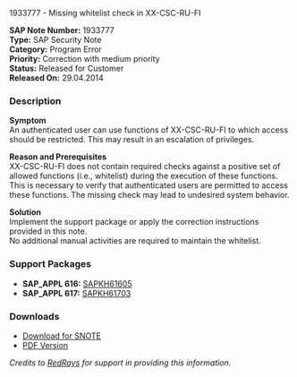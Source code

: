 1933777 - Missing whitelist check in XX-CSC-RU-FI

**SAP Note Number:** 1933777  
**Type:** SAP Security Note  
**Category:** Program Error  
**Priority:** Correction with medium priority  
**Status:** Released for Customer  
**Released On:** 29.04.2014  

### Description

**Symptom**  
An authenticated user can use functions of XX-CSC-RU-FI to which access should be restricted. This may result in an escalation of privileges.

**Reason and Prerequisites**  
XX-CSC-RU-FI does not contain required checks against a positive set of allowed functions (i.e., whitelist) during the execution of these functions. This is necessary to verify that authenticated users are permitted to access these functions. The missing check may lead to undesired system behavior.

**Solution**  
Implement the support package or apply the correction instructions provided in this note.  
No additional manual activities are required to maintain the whitelist.

### Support Packages

- **SAP_APPL 616:** [SAPKH61605](https://me.sap.com/supportpackage/SAPKH61605)  
- **SAP_APPL 617:** [SAPKH61703](https://me.sap.com/supportpackage/SAPKH61703)  

### Downloads

- [Download for SNOTE](https://notesdownloads.sap.com/note/0040000011423172017)  
- [PDF Version](https://userapps.support.sap.com/sap/support/sfm/notes/print/0001933777?language=en-US&token=89239220D6B7092BBD56F596D0484202)  

*Credits to [RedRays](https://redrays.io) for support in providing this information.*